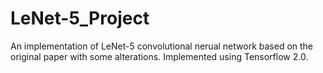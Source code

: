 # LeNet-5_Project
An implementation of LeNet-5 convolutional nerual network based on the original paper with some alterations. Implemented using Tensorflow 2.0.
